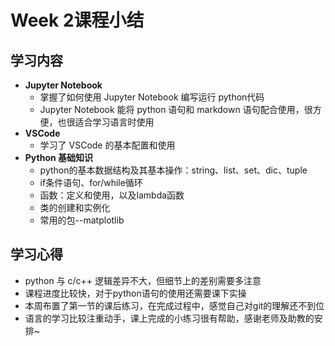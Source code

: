 # Week 2课程小结

## 学习内容

+ **Jupyter Notebook**
  + 掌握了如何使用 Jupyter Notebook 编写运行 python代码
  + Jupyter Notebook 能将 python 语句和 markdown 语句配合使用，很方便，也很适合学习语言时使用
+ **VSCode**
  + 学习了 VSCode 的基本配置和使用
+ **Python 基础知识**
  + python的基本数据结构及其基本操作：string、list、set、dic、tuple
  + if条件语句、for/while循环
  + 函数：定义和使用，以及lambda函数
  + 类的创建和实例化
  + 常用的包--matplotlib

## 学习心得

+ python 与 c/c++ 逻辑差异不大，但细节上的差别需要多注意
+ 课程进度比较快，对于python语句的使用还需要课下实操
+ 本周布置了第一节的课后练习，在完成过程中，感觉自己对git的理解还不到位
+ 语言的学习比较注重动手，课上完成的小练习很有帮助，感谢老师及助教的安排~